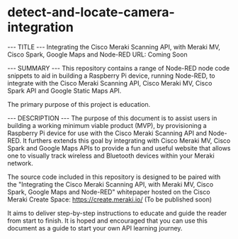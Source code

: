 # detect-and-locate-camera-integration

 --- TITLE ---
 Integrating the Cisco Meraki Scanning API, with Meraki MV, Cisco Spark, Google Maps and Node-RED
 URL: Coming Soon

 --- SUMMARY ---
 This repository contains a range of Node-RED node code snippets to aid in building a Raspberry Pi device, running Node-RED, to integrate with the Cisco Meraki Scanning API, Cisco Meraki MV, Cisco Spark API and Google Static Maps API.  

 The primary purpose of this project is education. 

 --- DESCRIPTION ---
 The purpose of this document is to assist users in building a working minimum viable product (MVP), by provisioning a Raspberry Pi device for use with the Cisco Meraki Scanning API and Node-RED. It furthers extends this goal by integrating with Cisco Meraki MV, Cisco Spark and Google Maps APIs to provide a fun and useful website that allows one to visually track wireless and Bluetooth devices within your Meraki network. 

 The source code included in this repository is designed to be paired with the "Integrating the Cisco Meraki Scanning API, with Meraki MV, Cisco Spark, Google Maps and Node-RED" whitepaper hosted on the Cisco Meraki Create Space: https://create.meraki.io/
 (To be published soon)

 It aims to deliver step-by-step instructions to  educate and guide the reader from start to finish. It is hoped and encouraged that you can use this document as a guide to start your own API learning journey.



